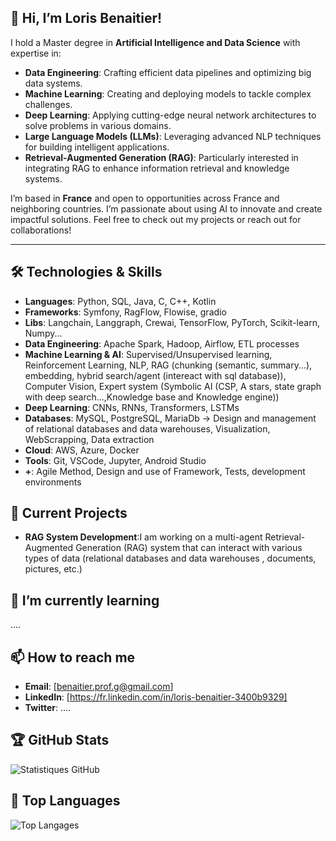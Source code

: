 
## 👋 Hi, I’m Loris Benaitier!

I hold a Master degree in **Artificial Intelligence and Data Science** with expertise in:

- **Data Engineering**: Crafting efficient data pipelines and optimizing big data systems.
- **Machine Learning**: Creating and deploying models to tackle complex challenges.
- **Deep Learning**: Applying cutting-edge neural network architectures to solve problems in various domains.
- **Large Language Models (LLMs)**: Leveraging advanced NLP techniques for building intelligent applications.
- **Retrieval-Augmented Generation (RAG)**: Particularly interested in integrating RAG to enhance information retrieval and knowledge systems.

I’m based in **France** and open to opportunities across France and neighboring countries. I’m passionate about using AI to innovate and create impactful solutions. Feel free to check out my projects or reach out for collaborations!

---

## 🛠 Technologies & Skills

- **Languages**: Python, SQL, Java, C, C++, Kotlin
- **Frameworks**: Symfony, RagFlow, Flowise, gradio
- **Libs**: Langchain, Langgraph, Crewai, TensorFlow, PyTorch, Scikit-learn, Numpy...
- **Data Engineering**: Apache Spark, Hadoop, Airflow, ETL processes
- **Machine Learning & AI**: Supervised/Unsupervised learning, Reinforcement Learning, NLP, RAG (chunking (semantic, summary...), embedding, hybrid search/agent (intereact with sql database)), Computer Vision, Expert system (Symbolic AI (CSP, A stars, state graph with deep search...,Knowledge base and Knowledge engine))
- **Deep Learning**: CNNs, RNNs, Transformers, LSTMs
- **Databases**: MySQL, PostgreSQL, MariaDb -> Design and management of relational databases and data warehouses, Visualization, WebScrapping, Data extraction
- **Cloud**: AWS, Azure, Docker
- **Tools**: Git, VSCode, Jupyter, Android Studio
- **+**: Agile Method, Design and use of Framework, Tests, development environments

## 🔭 Current Projects
- **RAG System Development**:I am working on a multi-agent Retrieval-Augmented Generation (RAG) system that can interact with various types of data (relational databases and data warehouses , documents, pictures, etc.)

## 🌱 I’m currently learning
....

## 📫 How to reach me
- **Email**: [benaitier.prof.g@gmail.com]
- **LinkedIn**: [https://fr.linkedin.com/in/loris-benaitier-3400b9329]
- **Twitter**: ....

## 🏆 GitHub Stats

![Statistiques GitHub](https://github-readme-stats.vercel.app/api?username=Balerion14&show_icons=true&theme=radical)

## 🌟 Top Languages

![Top Langages](https://github-readme-stats.vercel.app/api/top-langs/?username=Balerion14&layout=compact&theme=radical&count_private=true)


